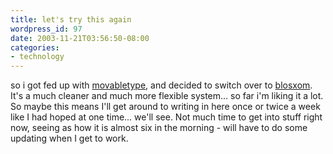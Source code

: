 ```yaml
---
title: let's try this again
wordpress_id: 97
date: 2003-11-21T03:56:50-08:00
categories:
- technology
---
```

so i got fed up with [movabletype][], and decided to switch over to [blosxom][].  It's a much cleaner and much more
flexible system... so far i'm liking it a lot.  So maybe this means I'll get around to writing in here once or twice a
week like I had hoped at one time... we'll see.  Not much time to get into stuff right now, seeing as how it is almost
six in the morning - will have to do some updating when I get to work.

[movabletype]: http://www.movabletype.org
[blosxom]: http://www.blosxom.com
